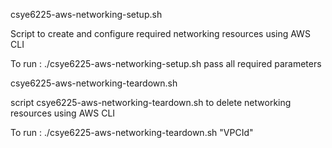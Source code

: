 csye6225-aws-networking-setup.sh

Script to create and configure required networking resources using AWS CLI

To run : ./csye6225-aws-networking-setup.sh pass all required parameters

csye6225-aws-networking-teardown.sh

script csye6225-aws-networking-teardown.sh to delete networking resources using AWS CLI

To run : ./csye6225-aws-networking-teardown.sh "VPCId"